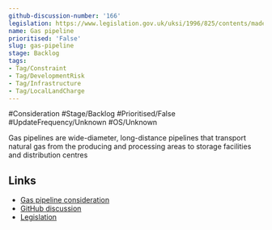 ```yaml
---
github-discussion-number: '166'
legislation: https://www.legislation.gov.uk/uksi/1996/825/contents/made
name: Gas pipeline
prioritised: 'False'
slug: gas-pipeline
stage: Backlog
tags:
- Tag/Constraint
- Tag/DevelopmentRisk
- Tag/Infrastructure
- Tag/LocalLandCharge
---
```


#Consideration #Stage/Backlog #Prioritised/False #UpdateFrequency/Unknown #OS/Unknown

Gas pipelines are wide-diameter, long-distance pipelines that transport natural gas from the producing and processing areas to storage facilities and distribution centres

## Links

* [Gas pipeline consideration](https://design.planning.data.gov.uk/planning-consideration/gas-pipeline)
* [GitHub discussion](https://github.com/digital-land/data-standards-backlog/discussions/166)
* [Legislation](https://www.legislation.gov.uk/uksi/1996/825/contents/made)